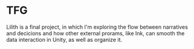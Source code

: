 # TFG
Lilith is a final project, in which I'm exploring the flow between narratives and decicions and how other external prorams, like Ink, can smooth the data interaction in Unity, as well as organize it.
